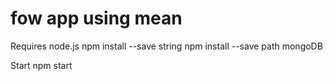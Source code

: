 # fow app using mean

Requires 
    node.js
        npm install --save string
        npm install --save path
    mongoDB

Start
    npm start

